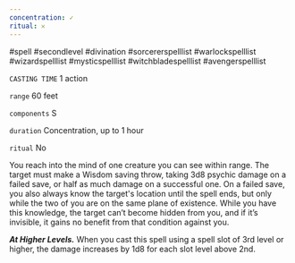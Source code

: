 ```yaml
---
concentration: ✓
ritual: 𐄂
---
```

#spell #secondlevel #divination #sorcererspelllist #warlockspelllist #wizardspelllist #mysticspelllist #witchbladespelllist #avengerspelllist

`CASTING TIME`
1 action

`range`
60 feet

`components`
S

`duration`
Concentration, up to 1 hour

`ritual`
No

You reach into the mind of one creature you can see within range. The target must make a Wisdom saving throw, taking 3d8 psychic damage on a failed save, or half as much damage on a successful one. On a failed save, you also always know the target's location until the spell ends, but only while the two of you are on the same plane of existence. While you have this knowledge, the target can’t become hidden from you, and if it’s invisible, it gains no benefit from that condition against you.

**_At Higher Levels._** When you cast this spell using a spell slot of 3rd level or higher, the damage increases by 1d8 for each slot level above 2nd.